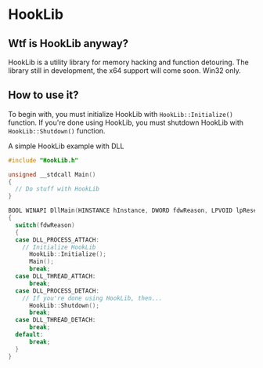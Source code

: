 # HookLib
## Wtf is HookLib anyway?

HookLib is a utility library for memory hacking and function detouring.
The library still in development, the x64 support will come soon.
Win32 only.

## How to use it?

To begin with, you must initialize HookLib with `HookLib::Initialize()` function.
If you're done using HookLib, you must shutdown HookLib with `HookLib::Shutdown()` function.

A simple HookLib example with DLL
```cpp
#include "HookLib.h"

unsigned __stdcall Main()
{
  // Do stuff with HookLib
}

BOOL WINAPI DllMain(HINSTANCE hInstance, DWORD fdwReason, LPVOID lpReserved)
{
  switch(fdwReason)
  {
  case DLL_PROCESS_ATTACH:
    // Initialize HookLib
	  HookLib::Initialize();
	  Main();
	  break;
  case DLL_THREAD_ATTACH:
	  break;
  case DLL_PROCESS_DETACH:
    // If you're done using HookLib, then...
	  HookLib::Shutdown();
	  break;
  case DLL_THREAD_DETACH:
	  break;
  default:
	  break;
  }
}
```
